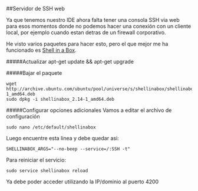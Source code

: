 ##Servidor de SSH web

Ya que tenemos nuestro IDE ahora falta tener una consola SSH via web
para esos momentos donde no podemos hacer una conexión con un cliente
local, por ejemplo cuando estan detras de un firewall corporativo.

He visto varios paquetes para hacer esto, pero el que mejor me ha
funcionado es [Shell in a Box](https://code.google.com/p/shellinabox/).

#####Actualizar
    apt-get update && apt-get upgrade

#####Bajar el paquete

    wget http://archive.ubuntu.com/ubuntu/pool/universe/s/shellinabox/shellinabox_2.14-1_amd64.deb
    sudo dpkg -i shellinabox_2.14-1_amd64.deb

#####Configurar opciones adicionales
Vamos a editar el archivo de configuración

    sudo nano /etc/default/shellinabox

Luego encuentre esta linea y debe quedar asi:

    SHELLINABOX_ARGS="--no-beep --service=/:SSH -t"

Para reiniciar el servicio:

    sudo service shellinabox reload

Ya debe poder acceder utilizando la IP/dominio al puerto 4200
